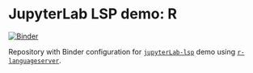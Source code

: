 # JupyterLab LSP demo: R

[![Binder](https://mybinder.org/badge_logo.svg)](https://mybinder.org/v2/gh/jupyter-lsp/demo-r/main?urlpath=lab)

Repository with Binder configuration for [`jupyterLab-lsp`](https://github.com/jupyter-lsp/jupyterlab-lsp) demo using [`r-languageserver`](https://github.com/REditorSupport/languageserver).
